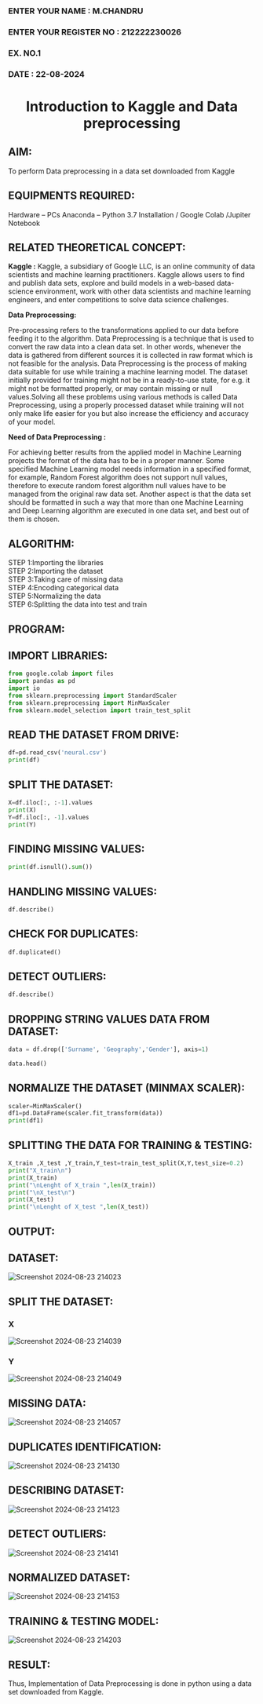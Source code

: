 <H3>ENTER YOUR NAME : M.CHANDRU</H3>
<H3>ENTER YOUR REGISTER NO : 212222230026</H3>
<H3>EX. NO.1</H3>
<H3>DATE : 22-08-2024</H3>

<H1 ALIGN =CENTER> Introduction to Kaggle and Data preprocessing</H1>


## AIM:

To perform Data preprocessing in a data set downloaded from Kaggle

## EQUIPMENTS REQUIRED:
Hardware – PCs
Anaconda – Python 3.7 Installation / Google Colab /Jupiter Notebook

## RELATED THEORETICAL CONCEPT:

**Kaggle :**
Kaggle, a subsidiary of Google LLC, is an online community of data scientists and machine learning practitioners. Kaggle allows users to find and publish data sets, explore and build models in a web-based data-science environment, work with other data scientists and machine learning engineers, and enter competitions to solve data science challenges.

**Data Preprocessing:**

Pre-processing refers to the transformations applied to our data before feeding it to the algorithm. Data Preprocessing is a technique that is used to convert the raw data into a clean data set. In other words, whenever the data is gathered from different sources it is collected in raw format which is not feasible for the analysis.
Data Preprocessing is the process of making data suitable for use while training a machine learning model. The dataset initially provided for training might not be in a ready-to-use state, for e.g. it might not be formatted properly, or may contain missing or null values.Solving all these problems using various methods is called Data Preprocessing, using a properly processed dataset while training will not only make life easier for you but also increase the efficiency and accuracy of your model.

**Need of Data Preprocessing :**

For achieving better results from the applied model in Machine Learning projects the format of the data has to be in a proper manner. Some specified Machine Learning model needs information in a specified format, for example, Random Forest algorithm does not support null values, therefore to execute random forest algorithm null values have to be managed from the original raw data set.
Another aspect is that the data set should be formatted in such a way that more than one Machine Learning and Deep Learning algorithm are executed in one data set, and best out of them is chosen.


## ALGORITHM:
STEP 1:Importing the libraries<BR>
STEP 2:Importing the dataset<BR>
STEP 3:Taking care of missing data<BR>
STEP 4:Encoding categorical data<BR>
STEP 5:Normalizing the data<BR>
STEP 6:Splitting the data into test and train<BR>

##  PROGRAM:

## IMPORT LIBRARIES:
```python
from google.colab import files
import pandas as pd
import io
from sklearn.preprocessing import StandardScaler
from sklearn.preprocessing import MinMaxScaler
from sklearn.model_selection import train_test_split
```
## READ THE DATASET FROM DRIVE:
```python
df=pd.read_csv('neural.csv')
print(df)
```
## SPLIT THE DATASET:
```python
X=df.iloc[:, :-1].values
print(X)
Y=df.iloc[:, -1].values
print(Y)
```
## FINDING MISSING VALUES:
```python
print(df.isnull().sum())
```
## HANDLING MISSING VALUES:
```python
df.describe()
```
## CHECK FOR DUPLICATES:
```python
df.duplicated()
```
## DETECT OUTLIERS:
```python
df.describe()
```
## DROPPING STRING VALUES DATA FROM DATASET:
```python
data = df.drop(['Surname', 'Geography','Gender'], axis=1)
```
```python
data.head()
```
## NORMALIZE THE DATASET (MINMAX SCALER):
```python
scaler=MinMaxScaler()
df1=pd.DataFrame(scaler.fit_transform(data))
print(df1)
```
## SPLITTING THE DATA FOR TRAINING & TESTING:
```python
X_train ,X_test ,Y_train,Y_test=train_test_split(X,Y,test_size=0.2)
print("X_train\n")
print(X_train)
print("\nLenght of X_train ",len(X_train))
print("\nX_test\n")
print(X_test)
print("\nLenght of X_test ",len(X_test))
```

## OUTPUT:

## DATASET:
![Screenshot 2024-08-23 214023](https://github.com/user-attachments/assets/ed7528c4-f262-4420-9ed0-737c76e6b0ca)

## SPLIT THE DATASET:
### X
![Screenshot 2024-08-23 214039](https://github.com/user-attachments/assets/670c9242-5b81-4c6d-9d51-236d5b07c915)

### Y
![Screenshot 2024-08-23 214049](https://github.com/user-attachments/assets/8aa8e8dd-9e7e-4a4f-81b3-7ebf979ee567)

## MISSING DATA:
![Screenshot 2024-08-23 214057](https://github.com/user-attachments/assets/dbe9f7c1-8cc3-4764-97e6-68f438de0107)

## DUPLICATES IDENTIFICATION:
![Screenshot 2024-08-23 214130](https://github.com/user-attachments/assets/262c7cd0-ca85-4449-be0e-156389177230)

## DESCRIBING DATASET:
![Screenshot 2024-08-23 214123](https://github.com/user-attachments/assets/4352b4bd-f06b-4222-85fb-0d037199c598)

## DETECT OUTLIERS:
![Screenshot 2024-08-23 214141](https://github.com/user-attachments/assets/3931e50a-9adf-44f5-94a3-df992b0970ec)

## NORMALIZED  DATASET:
![Screenshot 2024-08-23 214153](https://github.com/user-attachments/assets/5f87914d-d939-4086-bf86-e51e11e64bed)

## TRAINING & TESTING MODEL:
![Screenshot 2024-08-23 214203](https://github.com/user-attachments/assets/c2c50c96-1c3b-4157-ae51-743cbc3a1812)

## RESULT:
Thus, Implementation of Data Preprocessing is done in python  using a data set downloaded from Kaggle.


